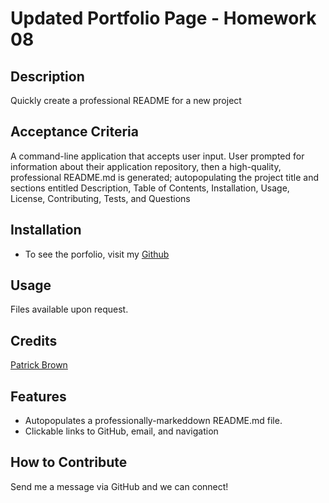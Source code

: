 # Updated Portfolio Page - Homework 08

## Description

Quickly create a professional README for a new project

## Acceptance Criteria

A command-line application that accepts user input. User prompted for information about their application repository, then a high-quality, professional README.md is generated; autopopulating the project title and sections entitled Description, Table of Contents, Installation, Usage, License, Contributing, Tests, and Questions

## Installation

- To see the porfolio, visit my [Github](https://github.com/patrickbrown-io)

## Usage

Files available upon request.

## Credits

[Patrick Brown](https://github.com/patrickbrown-io)

## Features

- Autopopulates a professionally-markeddown README.md file.
- Clickable links to GitHub, email, and navigation

## How to Contribute

Send me a message via GitHub and we can connect!
